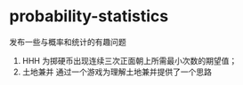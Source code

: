 # probability-statistics
发布一些与概率和统计的有趣问题
1. HHH 为掷硬币出现连续三次正面朝上所需最小次数的期望值；
2. 土地兼并 通过一个游戏为理解土地兼并提供了一个思路
